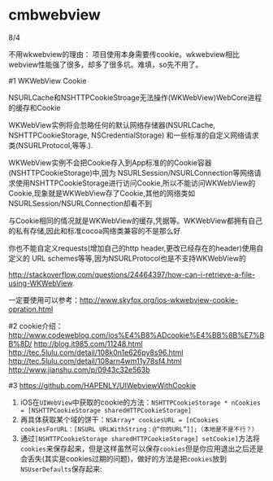 # cmbwebview
8/4

不用wkwebview的理由：
项目使用本身需要传cookie。wkwebview相比webview性能强了很多，却多了很多坑。难填，so先不用了。

#1 
WKWebView Cookie

NSURLCache和NSHTTPCookieStroage无法操作(WKWebView)WebCore进程的缓存和Cookie

WKWebView实例将会忽略任何的默认网络存储器(NSURLCache, NSHTTPCookieStorage, NSCredentialStorage) 和一些标准的自定义网络请求类(NSURLProtocol,等等.).

WKWebView实例不会把Cookie存入到App标准的的Cookie容器(NSHTTPCookieStorage)中,因为 NSURLSession/NSURLConnection等网络请求使用NSHTTPCookieStorage进行访问Cookie,所以不能访问WKWebView的Cookie,现象就是WKWebView存了Cookie,其他的网络类如NSURLSession/NSURLConnection却看不到

与Cookie相同的情况就是WKWebView的缓存,凭据等。WKWebView都拥有自己的私有存储,因此和标准cocoa网络类兼容的不是那么好

你也不能自定义requests(增加自己的http header,更改已经存在的header)使用自定义的 URL schemes等等,因为NSURLProtocol也是不支持WKWebView的

http://stackoverflow.com/questions/24464397/how-can-i-retrieve-a-file-using-WKWebView.

一定要使用可以参考：http://www.skyfox.org/ios-wkwebview-cookie-opration.html 

#2
cookie介绍：
http://www.codeweblog.com/ios%E4%B8%ADcookie%E4%BB%8B%E7%BB%8D/
http://blog.it985.com/11248.html
http://tec.5lulu.com/detail/108k0n1e626py8s96.html
http://tec.5lulu.com/detail/108arn4wm11y78sf4.html
http://www.jianshu.com/p/0943c32e563b

#3
https://github.com/HAPENLY/UIWebviewWithCookie
1. iOS在`UIWebView`中获取的cookie的方法：`NSHTTPCookieStorage * nCookies = [NSHTTPCookieStorage sharedHTTPCookieStorage]`
2. 再具体获取某个域的饼干：`NSArray* cookiesURL = [nCookies cookiesForURL：[NSURL URLWithString：@“你的URL”]];（本地是不是不行？）`
3. 通过`[NSHTTPCookieStorage sharedHTTPCookieStorage] setCookie]`方法将 `cookies`来保存起来，但是这样虽然可以保存`cookies`但是你应用退出之后还是会丢失(其实是cookies过期的问题)，做好的方法是把`cookies`放到`NSUserDefaults`保存起来:
